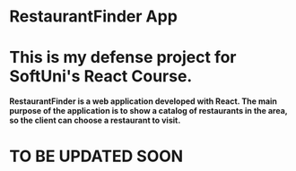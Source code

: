 # RestaurantFinder App

# This is my defense project for SoftUni's React Course.

**RestaurantFinder is a web application developed with React. The main purpose of the application is to show a catalog of restaurants in the area, so the client can choose a restaurant to visit.**

# TO BE UPDATED SOON
